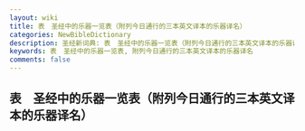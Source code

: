 ```yaml
---
layout: wiki
title: 表　圣经中的乐器一览表（附列今日通行的三本英文译本的乐器译名）
categories: NewBibleDictionary
description: 圣经新词典: 表　圣经中的乐器一览表（附列今日通行的三本英文译本的乐器译名）
keywords: 表　圣经中的乐器一览表, 附列今日通行的三本英文译本的乐器译名
comments: false
---
```


## 表　圣经中的乐器一览表（附列今日通行的三本英文译本的乐器译名）










